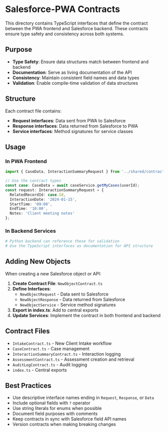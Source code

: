 # Salesforce-PWA Contracts

This directory contains TypeScript interfaces that define the contract between the PWA frontend and Salesforce backend. These contracts ensure type safety and consistency across both systems.

## Purpose

- **Type Safety**: Ensure data structures match between frontend and backend
- **Documentation**: Serve as living documentation of the API
- **Consistency**: Maintain consistent field names and data types
- **Validation**: Enable compile-time validation of data structures

## Structure

Each contract file contains:
- **Request interfaces**: Data sent from PWA to Salesforce
- **Response interfaces**: Data returned from Salesforce to PWA  
- **Service interfaces**: Method signatures for service classes

## Usage

### In PWA Frontend
```typescript
import { CaseData, InteractionSummaryRequest } from '../shared/contracts';

// Use the contract types
const case: CaseData = await caseService.getMyCases(userId);
const request: InteractionSummaryRequest = {
  RelatedRecordId: case.Id,
  InteractionDate: '2024-01-15',
  StartTime: '09:00',
  EndTime: '10:00',
  Notes: 'Client meeting notes'
};
```

### In Backend Services
```python
# Python backend can reference these for validation
# Use the TypeScript interfaces as documentation for API structure
```

## Adding New Objects

When creating a new Salesforce object or API:

1. **Create Contract File**: `NewObjectContract.ts`
2. **Define Interfaces**:
   - `NewObjectRequest` - Data sent to Salesforce
   - `NewObjectResponse` - Data returned from Salesforce
   - `NewObjectService` - Service method signatures
3. **Export in index.ts**: Add to central exports
4. **Update Services**: Implement the contract in both frontend and backend

## Contract Files

- `IntakeContract.ts` - New Client Intake workflow
- `CaseContract.ts` - Case management
- `InteractionSummaryContract.ts` - Interaction logging
- `AssessmentContract.ts` - Assessment creation and retrieval
- `AuditLogContract.ts` - Audit logging
- `index.ts` - Central exports

## Best Practices

- Use descriptive interface names ending in `Request`, `Response`, or `Data`
- Include optional fields with `?` operator
- Use string literals for enums when possible
- Document field purposes with comments
- Keep contracts in sync with Salesforce field API names
- Version contracts when making breaking changes